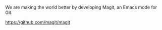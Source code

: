We are making the world better by developing Magit, an Emacs mode for Git.

https://github.com/magit/magit
